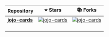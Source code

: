 | Repository | ⭐ Stars | 📚 Forks |
|------------|----------|-----------|
| [**jojo-cards**](https://github.com/mvximenko/jojo-cards)                                                                                                                        | [![jojo-cards](https://img.shields.io/github/stars/mvximenko/jojo-cards?style=flat-square&labelColor=343b41)](https://github.com/mvximenko/jojo-cards)                           | [![jojo-cards](https://img.shields.io/github/forks/mvximenko/jojo-cards?style=flat-square&labelColor=343b41)](https://github.com/mvximenko/jojo-cards)                                                                                                                                                                                                               |
|   |   |   |
|   |   |   |
|   |   |   |
|   |   |   |
